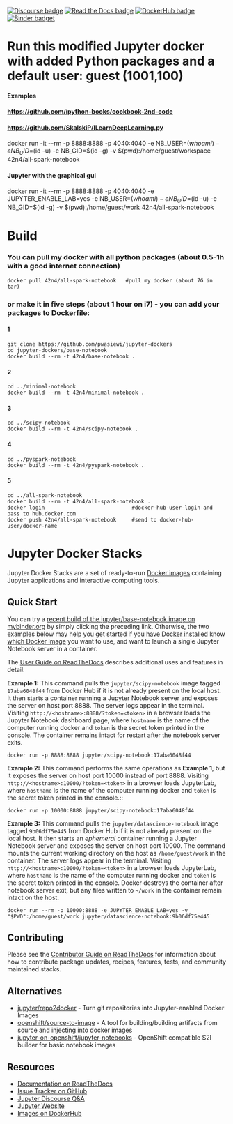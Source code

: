 [![Discourse badge](https://img.shields.io/discourse/https/discourse.jupyter.org/users.svg?color=%23f37626)](https://discourse.jupyter.org/c/questions "Jupyter Discourse Q&A")
[![Read the Docs badge](https://img.shields.io/readthedocs/jupyter-docker-stacks.svg)](https://jupyter-docker-stacks.readthedocs.io/en/latest/ "Documentation build status")
[![DockerHub badge](https://images.microbadger.com/badges/version/jupyter/base-notebook.svg)](https://microbadger.com/images/jupyter/base-notebook "Recent tag/version of jupyter/base-notebook")
[![Binder badget](https://mybinder.org/badge_logo.svg)](https://mybinder.org/v2/gh/jupyter/docker-stacks/master?filepath=README.ipynb "Launch a jupyter/base-notebook container on mybinder.org")

# Run this modified Jupyter docker with added Python packages and a default user: guest (1001,100)
#### Examples 
#### https://github.com/ipython-books/cookbook-2nd-code
#### https://github.com/SkalskiP/ILearnDeepLearning.py
docker run -it --rm -p 8888:8888 -p 4040:4040 -e NB_USER=$(whoami) -e NB_UID=$(id -u) -e NB_GID=$(id -g) -v $(pwd):/home/guest/workspace 42n4/all-spark-notebook

#### Jupyter with the graphical gui
docker run -it --rm -p 8888:8888 -p 4040:4040 -e JUPYTER_ENABLE_LAB=yes -e NB_USER=$(whoami) -e NB_UID=$(id -u) -e NB_GID=$(id -g)  -v $(pwd):/home/guest/work 42n4/all-spark-notebook

# Build
### You can pull my docker with all python packages (about 0.5-1h with a good internet connection)
```
docker pull 42n4/all-spark-notebook   #pull my docker (about 7G in tar)
```
### or make it in five steps (about 1 hour on i7) - you can add your packages to Dockerfile:
#### 1
```
git clone https://github.com/pwasiewi/jupyter-dockers
cd jupyter-dockers/base-notebook
docker build --rm -t 42n4/base-notebook .
```
#### 2
```
cd ../minimal-notebook
docker build --rm -t 42n4/minimal-notebook .
```
#### 3
```
cd ../scipy-notebook
docker build --rm -t 42n4/scipy-notebook .
```
#### 4
```
cd ../pyspark-notebook
docker build --rm -t 42n4/pyspark-notebook .
```
#### 5
```
cd ../all-spark-notebook
docker build --rm -t 42n4/all-spark-notebook .
docker login                            #docker-hub-user-login and pass to hub.docker.com
docker push 42n4/all-spark-notebook     #send to docker-hub-user/docker-name
```

# Jupyter Docker Stacks

Jupyter Docker Stacks are a set of ready-to-run [Docker images](https://hub.docker.com/u/jupyter) containing Jupyter applications and interactive computing tools.

## Quick Start

You can try a [recent build of the jupyter/base-notebook image on mybinder.org](https://mybinder.org/v2/gh/jupyter/docker-stacks/master?filepath=README.ipynb) by simply clicking the preceding link. Otherwise, the two examples below may help you get started if you [have Docker installed](https://docs.docker.com/install/) know [which Docker image](http://jupyter-docker-stacks.readthedocs.io/en/latest/using/selecting.html) you want to use, and want to launch a single Jupyter Notebook server in a container.

The [User Guide on ReadTheDocs](http://jupyter-docker-stacks.readthedocs.io/) describes additional uses and features in detail.

**Example 1:** This command pulls the `jupyter/scipy-notebook` image tagged `17aba6048f44` from Docker Hub if it is not already present on the local host. It then starts a container running a Jupyter Notebook server and exposes the server on host port 8888. The server logs appear in the terminal. Visiting `http://<hostname>:8888/?token=<token>` in a browser loads the Jupyter Notebook dashboard page, where `hostname` is the name of the computer running docker and `token` is the secret token printed in the console. The container remains intact for restart after the notebook server exits.

    docker run -p 8888:8888 jupyter/scipy-notebook:17aba6048f44

**Example 2:** This command performs the same operations as **Example 1**, but it exposes the server on host port 10000 instead of port 8888. Visiting ``http://<hostname>:10000/?token=<token>`` in a browser loads JupyterLab, where ``hostname`` is the name of the computer running docker and ``token`` is the secret token printed in the console.::

    docker run -p 10000:8888 jupyter/scipy-notebook:17aba6048f44

**Example 3:** This command pulls the `jupyter/datascience-notebook` image tagged `9b06df75e445` from Docker Hub if it is not already present on the local host. It then starts an *ephemeral* container running a Jupyter Notebook server and exposes the server on host port 10000. The command mounts the current working directory on the host as `/home/guest/work` in the container. The server logs appear in the terminal. Visiting `http://<hostname>:10000/?token=<token>` in a browser loads JupyterLab, where `hostname` is the name of the computer running docker and `token` is the secret token printed in the console. Docker destroys the container after notebook server exit, but any files written to `~/work` in the container remain intact on the host.

    docker run --rm -p 10000:8888 -e JUPYTER_ENABLE_LAB=yes -v "$PWD":/home/guest/work jupyter/datascience-notebook:9b06df75e445

## Contributing

Please see the [Contributor Guide on ReadTheDocs](http://jupyter-docker-stacks.readthedocs.io/) for information about how to contribute package updates, recipes, features, tests, and community maintained stacks.

## Alternatives

* [jupyter/repo2docker](https://github.com/jupyter/repo2docker) - Turn git repositories into Jupyter-enabled Docker Images
* [openshift/source-to-image](https://github.com/openshift/source-to-image) - A tool for building/building artifacts from source and injecting into docker images
* [jupyter-on-openshift/jupyter-notebooks](https://github.com/jupyter-on-openshift/jupyter-notebooks) - OpenShift compatible S2I builder for basic notebook images

## Resources

* [Documentation on ReadTheDocs](http://jupyter-docker-stacks.readthedocs.io/)
* [Issue Tracker on GitHub](https://github.com/jupyter/docker-stacks)
* [Jupyter Discourse Q&A](https://discourse.jupyter.org/c/questions)
* [Jupyter Website](https://jupyter.org)
* [Images on DockerHub](https://hub.docker.com/u/jupyter)

